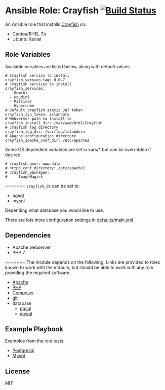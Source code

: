 # Ansible Role: Crayfish [![Build Status](https://travis-ci.org/Islandora-Devops/ansible-role-crayfish.svg?branch=master)](https://travis-ci.org/Islandora-Devops/ansible-role-crayfish)

An Ansible role that installs [Crayfish](https://github.com/Islandora-CLAW/Crayfish) on:

* Centos/RHEL 7.x
* Ubuntu Xenial

## Role Variables

Available variables are listed below, along with default values:

```
# Crayfish version to install
crayfish_version_tag: 0.0.7
# Crayfish services to install
crayfish_services:
  - Gemini
  - Houdini
  - Milliner
  - Hypercube
# Default crayfish static JWT token
crayfish_syn_token: islandora
# Webserver path to install to
crayfish_install_dir: /var/www/html/Crayfish
# Crayfish log directory
crayfish_log_dir: /var/log/islandora
# Apache configuration directory
crayfish_apache_conf_dir: /etc/apache2
```
Some OS dependent variables are set in vars/* but can be overridden if desired:

```
# crayfish_user: www-data
# httpd_conf_directory: /etc/apache2
# crayfish_packages:
#   - ImageMagick
```
=======
`crayfish_db` can be set to: 
 - pgsql 
 - mysql

 Depending what database you would like to use.

There are lots more configuration settings in [defaults/main.yml](defaults/main.yml)

## Dependencies

* Apache webserver
* PHP 7

=======
The module depends on the following. Links are provided to roles known to work with the mdoule, but should be able to work with any role providing the required software:
* [Apache](https://galaxy.ansible.com/geerlingguy/apache/)
* [PHP](https://galaxy.ansible.com/geerlingguy/php/)
* [Composer](https://galaxy.ansible.com/geerlingguy/composer/)
* [git](https://galaxy.ansible.com/geerlingguy/git/)
* database
  - [pgsql](https://galaxy.ansible.com/geerlingguy/postgresql/)
  - [mysql](https://galaxy.ansible.com/geerlingguy/mysql/)
  
## Example Playbook

Examples from the role tests: 
* [Postgresql](tests/pgsql.yml)
* [Mysql](tests/mysql.yml)

## License

MIT
